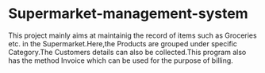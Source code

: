 # Supermarket-management-system
This project mainly aims 
at maintainig the record of items such as Groceries etc. in the
Supermarket.Here,the Products are grouped under specific Category.The Customers 
details can also be collected.This program also has the method Invoice which can be
used for the purpose of billing.
